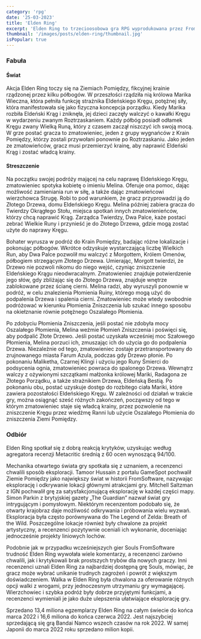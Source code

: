 ```yaml
---
category: 'rpg'
date: '25-03-2023'
title: 'Elden Ring'
excerpt: 'Elden Ring to trzecioosobowa gra RPG wyprodukowana przez FromSoftware i wydana przez Namco Bandai Games. W Elden Ring gracz kontroluje postać, która wyrusza w podróż, aby naprawić Eldeński Krąg i zostać nowym Eldeńskim Władcą. Gracz swobodnie przemierza fikcyjną krainę Ziemie Pomiędzy.'
thumbnail: '/images/posts/elden-ring/thumbnail.jpg'
isPopular: true
---
```


### Fabuła

#### Świat

Akcja Elden Ring toczy się na Ziemiach Pomiędzy, fikcyjnej krainie rządzonej przez kilku półbogów. W przeszłości rządziła nią królowa Marika Wieczna, która pełniła funkcję strażnika Eldeńskiego Kręgu, potężnej siły, która manifestowała się jako fizyczna koncepcja porządku. Kiedy Marika rozbiła Eldeński Krąg i zniknęła, jej dzieci zaczęły walczyć o kawałki Kręgu w wydarzeniu zwanym Roztrzaskaniem. Każdy półbóg posiadł odłamek Kręgu zwany Wielką Runą, który z czasem zaczął niszczyć ich swoją mocą. W grze postać gracza to zmatowieniec, jeden z grupy wygnańców z Krain Pomiędzy, którzy zostali przywołani ponownie po Roztrzaskaniu. Jako jeden ze zmatowieńców, gracz musi przemierzyć krainę, aby naprawić Eldeński Krąg i zostać władcą krainy.

#### Streszczenie

Na początku swojej podróży mającej na celu naprawę Eldeńskiego Kręgu, zmatowieniec spotyka kobietę o imieniu Melina. Oferuje ona pomoc, dając możliwość zamieniania run w siłę, a także dając zmatowieńcowi wierzchowca Strugę. Robi to pod warunkiem, że gracz przyprowadzi ją do Złotego Drzewa, domu Eldeńskiego Kręgu. Melina później zabiera gracza do Twierdzy Okrągłego Stołu, miejsca spotkań innych zmatowienieńców, którzy chcą naprawić Krąg. Zarządca Twierdzy, Dwa Palce, każe postaci zebrać Wielkie Runy i przynieść je do Złotego Drzewa, gdzie mogą zostać użyte do naprawy Kręgu.

Bohater wyrusza w podróż do Krain Pomiędzy, badając różne lokalizacje i pokonując półbogów. Wkrótce odzyskuje wystarczającą liczbę Wielkich Run, aby Dwa Palce pozwolił mu walczyć z Morgottem, Królem Omenów, półbogiem strzegącym Złotego Drzewa. Umierając, Morgott twierdzi, że Drzewo nie pozwoli nikomu do niego wejść, czyniąc zniszczenie Eldeńskiego Krągu nieodwracalnym. Zmatowieniec znajduje potwierdzenie jego słów, gdy zbliżając się do Złotego Drzewa, znajduje wnętrze zablokowane przez ścianę cierni. Melina radzi, aby wyruszyli ponownie w podróż, w celu znalezienia Płomienia Ruiny, którego mogą użyć do podpalenia Drzewa i spalenia cierni. Zmatowieniec może wtedy swobodnie podróżować w kierunku Płomienia Zniszczenia lub szukać innego sposobu na okiełznanie równie potężnego Oszalałego Płomienia.

Po zdobyciu Płomienia Zniszczenia, jeśli postać nie zdobyła mocy Oszalałego Płomienia, Melina weźmie Płomień Zniszczenia i poświęci się, aby podpalić Złote Drzewo. Jeśli postać uzyskała wcześniej moc Szałowego Płomienia, Melina porzuci ich, zmuszając ich do użycia go do podpalenia Drzewa. Niezależnie od tego, zmatowieniec zostaje przetransportowany do zrujnowanego miasta Farum Azula, podczas gdy Drzewo płonie. Po pokonaniu Maliketha, Czarnej Klingi i użyciu jego Runy Śmierci do podsycenia ognia, zmatowieniec powraca do spalonego Drzewa. Wewnątrz walczy z ożywionymi szczątkami małżonka królowej Mariki, Radagona ze Złotego Porządku, a także strażnikiem Drzewa, Eldeńską Bestią. Po pokonaniu obu, postać uzyskuje dostęp do rozbitego ciała Mariki, które zawiera pozostałości Eldeńskiego Kręgu. W zależności od działań w trakcie gry, można osiągnąć sześć różnych zakończeń, począwszy od tego w którym zmatowieniec staje się władcą krainy, przez pozwolenie na zniszczenie Kręgu przez wiedźmę Ranni lub użycie Oszalałego Płomienia do zniszczenia Ziemi Pomiędzy.

### Odbiór

Elden Ring spotkał się z dobrą reakcją krytyków, uzyskując według agregatora recenzji Metacritic średnią z 60 ocen wynoszącą 94/100.

Mechanika otwartego świata gry spotkała się z uznaniem, a recenzenci chwalili sposób eksploracji. Tamoor Hussain z portalu GameSpot pochwalił Ziemie Pomiędzy jako największy świat w historii FromSoftware, nazywając eksplorację i odkrywanie lokacji głównymi atrakcjami gry. Mitchell Saltzman z IGN pochwalił grę za satysfakcjonującą eksplorację w każdej części mapy. Simon Parkin z brytyjskiej gazety „The Guardian” nazwał świat gry intrygującym i pomysłowym. Niektórym recenzentom podobało się, że otwarty krajobraz daje możliwość odkrywania i próbowania wielu wyzwań. Eksploracja była często porównywana do The Legend of Zelda: Breath of the Wild. Poszczególne lokacje również były chwalone za projekt artystyczny, a recenzenci pozytywnie oceniali ich wykonanie, doceniając jednocześnie projekty liniowych lochów.

Podobnie jak w przypadku wcześniejszych gier Souls FromSoftware trudność Elden Ring wywołała wiele komentarzy, a recenzenci zarówno chwalili, jak i krytykowali brak prostszych trybów dla nowych graczy. Inni recenzenci uznali Elden Ring za najbardziej dostępną grę Souls, mówiąc, że gracz może wybrać unikanie trudnych zagrożeń i powrót z większym doświadczeniem. Walka w Elden Ring była chwalona za oferowanie różnych opcji walki z wrogami, przy jednoczesnym utrzymaniu gry wymagającej. Wierzchowiec i szybka podróż były dobrze przyjętymi funkcjami, a recenzenci wymieniali je jako duże ulepszenia ułatwiające eksplorację gry.

Sprzedano 13,4 miliona egzemplarzy Elden Ring na całym świecie do końca marca 2022 i 16,6 miliona do końca czerwca 2022. Jest najszybciej sprzedającą się grą Bandai Namco wszech czasów na rok 2022. W samej Japonii do marca 2022 roku sprzedano milion kopii.
